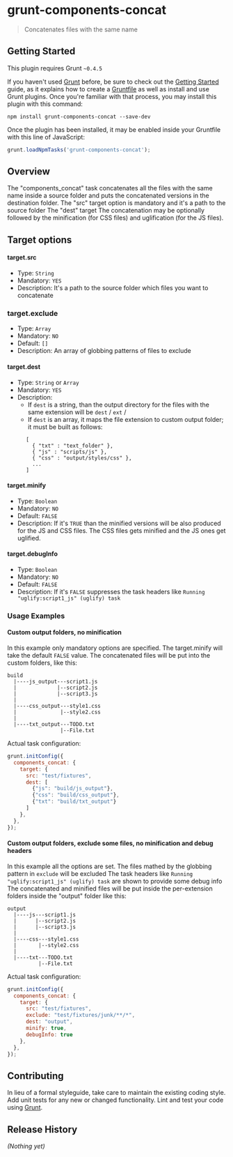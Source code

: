 # grunt-components-concat

> Concatenates files with the same name

## Getting Started
This plugin requires Grunt `~0.4.5`

If you haven't used [Grunt](http://gruntjs.com/) before, be sure to check out the [Getting Started](http://gruntjs.com/getting-started) guide, as it explains how to create a [Gruntfile](http://gruntjs.com/sample-gruntfile) as well as install and use Grunt plugins. Once you're familiar with that process, you may install this plugin with this command:

```shell
npm install grunt-components-concat --save-dev
```

Once the plugin has been installed, it may be enabled inside your Gruntfile with this line of JavaScript:

```js
grunt.loadNpmTasks('grunt-components-concat');
```

## Overview
The "components_concat" task concatenates all the files with the same name inside a source folder and puts the concatenated versions  in the destination folder.
The "src" target option is mandatory and it's a path to the source folder
The "dest" target
The concatenation may be optionally followed by the minification (for CSS files) and uglification (for the JS files).

## Target options
#### target.src
* Type: `String`
* Mandatory: `YES`
* Description: It's a path to the source folder which files you want to concatenate

### target.exclude
* Type: `Array`
* Mandatory: `NO`
* Default: `[]`
* Description: An array of globbing patterns of files to exclude 

#### target.dest
* Type: `String` or `Array`
* Mandatory: `YES`
* Description:
  * If `dest` is a string, than the output directory for the files with the same extension will be `dest` / `ext` / 
  * If `dest` is an array, it maps the file extension to custom output folder; it must be built as follows:
```
      [
        { "txt" : "text_folder" },
        { "js" : "scripts/js" },
        { "css" : "output/styles/css" },
        ...
      ]
```

#### target.minify
* Type: `Boolean`
* Mandatory: `NO`
* Default: `FALSE`
* Description:
  If it's `TRUE` than the minified versions will be also produced for the JS and CSS files.
  The CSS files gets minified and the JS ones get uglified.

#### target.debugInfo
  * Type: `Boolean`
  * Mandatory: `NO`
  * Default: `FALSE`
  * Description: If it's `FALSE` suppresses the task headers like `Running "uglify:script1_js" (uglify) task`


### Usage Examples

#### Custom output folders, no minification
In this example only mandatory options are specified.
The target.minify will take the default `FALSE` value.
The concatenated files will be put into the custom folders, like this:

```
build
  |----js_output---script1.js
  |             |--script2.js
  |             |--script3.js
  |
  |----css_output---style1.css
  |              |--style2.css
  |
  |----txt_output---TODO.txt
                 |--File.txt
```

Actual task configuration:

```js
grunt.initConfig({
  components_concat: {
    target: {
      src: "test/fixtures",
      dest: [
        {"js": "build/js_output"},
        {"css": "build/css_output"},
        {"txt": "build/txt_output"}
      ]
    },
  },
});
```

#### Custom output folders, exclude some files, no minification and debug headers
In this example all the options are set.
The files mathed by the globbing pattern in `exclude` will be excluded
The task headers like `Running "uglify:script1_js" (uglify) task` are shown to provide some debug info
The concatenated and minified files will be put inside the per-extension folders inside the "output" folder like this:

```
output
  |----js---script1.js
  |      |--script2.js
  |      |--script3.js
  |
  |----css---style1.css
  |       |--style2.css
  |
  |----txt---TODO.txt
          |--File.txt
```


Actual task configuration:

```js
grunt.initConfig({
  components_concat: {
    target: {
      src: "test/fixtures",
      exclude: "test/fixtures/junk/**/*",
      dest: "output",
      minify: true,
      debugInfo: true
    },
  },
});
```


## Contributing
In lieu of a formal styleguide, take care to maintain the existing coding style. Add unit tests for any new or changed functionality. Lint and test your code using [Grunt](http://gruntjs.com/).

## Release History
_(Nothing yet)_
